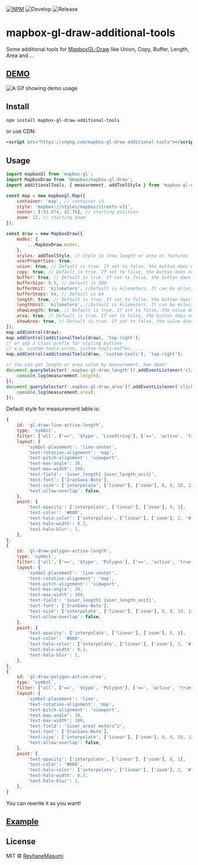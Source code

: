 [![NPM](https://img.shields.io/npm/v/mapbox-gl-draw-additional-tools.svg)](https://www.npmjs.com/package/mapbox-gl-draw-additional-tools)
![Develop](https://github.com/reyhanemasumi/mapbox-gl-draw-additional-tools/workflows/Develop/badge.svg)
![Release](https://github.com/reyhanemasumi/mapbox-gl-draw-additional-tools/workflows/Release/badge.svg)

# mapbox-gl-draw-additional-tools

Some additional tools for [MapboxGL-Draw](https://github.com/mapbox/mapbox-gl-draw) like Union, Copy, Buffer, Length, Area and ...

## [DEMO](https://reyhanemasumi.github.io/mapbox-gl-draw-additional-tools/)

![A Gif showing demo usage](https://github.com/ReyhaneMasumi/mapbox-gl-draw-additional-tools/blob/main/demo/public/demo.gif)

## Install

```bash
npm install mapbox-gl-draw-additional-tools
```

or use CDN:

```html
<script src="https://unpkg.com/mapbox-gl-draw-additional-tools"></script>
```

## Usage

```js
import mapboxGl from 'mapbox-gl';
import MapboxDraw from '@mapbox/mapbox-gl-draw';
import additionalTools, { measurement, addToolStyle } from 'mapbox-gl-draw-additional-tools';

const map = new mapboxgl.Map({
    container: 'map', // container id
    style: 'mapbox://styles/mapbox/streets-v11',
    center: [-91.874, 42.76], // starting position
    zoom: 12, // starting zoom
});

const draw = new MapboxDraw({
    modes: {
        ...MapboxDraw.modes,
    },
    styles: addToolStyle, // Style to show length or area on features
    userProperties: true,
    union: true, // Default is true. If set to false, the button does not appear in toolbox
    copy: true, // Default is true. If set to false, the button does not appear in toolbox
    buffer: true, // Default is true. If set to false, the button does not appear in toolbox
    bufferSize: 0.5, // Default is 500
    bufferUnit: 'kilometers', //Default is kilometers. It can be miles, degrees or kilometers
    bufferSteps: 64, // Default is 64
    length: true, // Default is true. If set to false, the button does not appear in toolbox
    lengthUnit: 'kilometers', //Default is kilometers. It can be miles, degrees, radians or kilometers
    showLength: true, // Default is true. If set to false, the value does not appear on feature
    area: true, // Default is true. If set to false, the button does not appear in toolbox
    showArea: true, // Default is true. If set to false, the value does not appear on feature
});
map.addControl(draw);
map.addControl(additionalTools(draw), 'top-right');
// or add a class prefix for styling buttons
// e.g. custom-tools-union, custom-tools-buffer, ...
map.addControl(additionalTools(draw, 'custom-tools'), 'top-right');

// You can get length or area value by measurement. See demo!
document.querySelector('.mapbox-gl-draw_length')?.addEventListener('click', () => {
    console.log(measurement.length);
});
document.querySelector('.mapbox-gl-draw_area')?.addEventListener('click', () => {
    console.log(measurement.area);
});
```

Default style for measurement lable is:

```js
{
    id: 'gl-draw-line-active-length',
    type: 'symbol',
    filter: ['all', ['==', '$type', 'LineString'], ['==', 'active', 'true'], ['==', 'user_has_length', 'true']],
    layout: {
        'symbol-placement': 'line-center',
        'text-rotation-alignment': 'map',
        'text-pitch-alignment': 'viewport',
        'text-max-angle': 30,
        'text-max-width': 300,
        'text-field': '{user_length} {user_length_unit}',
        'text-font': ['IranSans-Noto'],
        'text-size': ['interpolate', ['linear'], ['zoom'], 8, 8, 10, 12, 16, 16],
        'text-allow-overlap': false,
    },
    paint: {
        'text-opacity': ['interpolate', ['linear'], ['zoom'], 8, 1],
        'text-color': '#000',
        'text-halo-color': ['interpolate', ['linear'], ['zoom'], 2, '#ffffff', 3, '#ffffff'],
        'text-halo-width': 0.3,
        'text-halo-blur': 1,
    },
},
{
    id: 'gl-draw-polygon-active-length',
    type: 'symbol',
    filter: ['all', ['==', '$type', 'Polygon'], ['==', 'active', 'true'], ['==', 'user_has_length', 'true']],
    layout: {
        'symbol-placement': 'line-center',
        'text-rotation-alignment': 'map',
        'text-pitch-alignment': 'viewport',
        'text-max-angle': 30,
        'text-max-width': 300,
        'text-field': '{user_length} {user_length_unit}',
        'text-font': ['IranSans-Noto'],
        'text-size': ['interpolate', ['linear'], ['zoom'], 8, 8, 10, 12, 16, 16],
        'text-allow-overlap': false,
    },
    paint: {
        'text-opacity': ['interpolate', ['linear'], ['zoom'], 8, 1],
        'text-color': '#000',
        'text-halo-color': ['interpolate', ['linear'], ['zoom'], 2, '#ffffff', 3, '#ffffff'],
        'text-halo-width': 0.3,
        'text-halo-blur': 1,
    },
},
{
    id: 'gl-draw-polygon-active-area',
    type: 'symbol',
    filter: ['all', ['==', '$type', 'Polygon'], ['==', 'active', 'true'], ['==', 'user_has_area', 'true']],
    layout: {
        'symbol-placement': 'line',
        'text-rotation-alignment': 'map',
        'text-pitch-alignment': 'viewport',
        'text-max-angle': 30,
        'text-max-width': 300,
        'text-field': '{user_area} meters^2',
        'text-font': ['IranSans-Noto'],
        'text-size': ['interpolate', ['linear'], ['zoom'], 8, 8, 10, 12, 16, 16],
        'text-allow-overlap': false,
    },
    paint: {
        'text-opacity': ['interpolate', ['linear'], ['zoom'], 8, 1],
        'text-color': '#000',
        'text-halo-color': ['interpolate', ['linear'], ['zoom'], 2, '#ffffff', 3, '#ffffff'],
        'text-halo-width': 0.3,
        'text-halo-blur': 1,
    },
}
```

You can rewrite it as you want!

## [Example](https://github.com/ReyhaneMasumi/mapbox-gl-draw-additional-tools/blob/main/demo/src/App.js)

## License

MIT © [ReyhaneMasumi](LICENSE)
